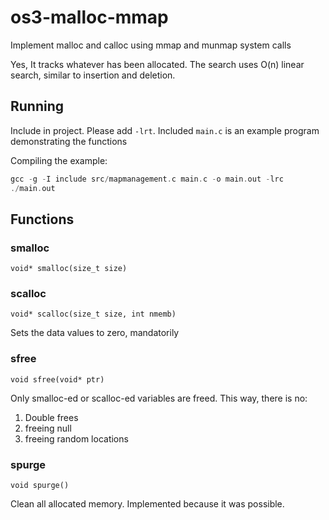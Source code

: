 # os3-malloc-mmap

Implement malloc and calloc using mmap and munmap system calls

Yes, It tracks whatever has been allocated.
The search uses O(n) linear search, similar to insertion and deletion.

## Running

Include in project. Please add `-lrt`.
Included `main.c` is an example program demonstrating the functions

Compiling the example:

```c
gcc -g -I include src/mapmanagement.c main.c -o main.out -lrc
./main.out
```

## Functions

### smalloc

`void* smalloc(size_t size)`

### scalloc

`void* scalloc(size_t size, int nmemb)`

Sets the data values to zero, mandatorily

### sfree

`void sfree(void* ptr)`

Only smalloc-ed or scalloc-ed variables are freed.
This way, there is no:

1. Double frees
2. freeing null
3. freeing random locations

### spurge

`void spurge()`

Clean all allocated memory.
Implemented because it was possible.